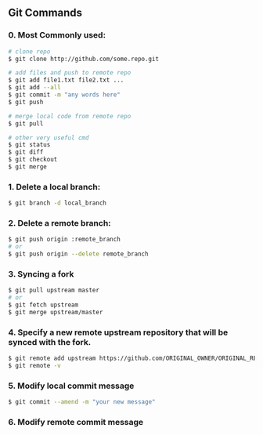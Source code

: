 
## Git Commands
### 0. Most Commonly used:
```bash
# clone repo
$ git clone http://github.com/some.repo.git

# add files and push to remote repo
$ git add file1.txt file2.txt ...
$ git add --all
$ git commit -m "any words here"
$ git push 

# merge local code from remote repo
$ git pull

# other very useful cmd
$ git status  
$ git diff
$ git checkout 
$ git merge
```

### 1. Delete a local branch:
```bash
$ git branch -d local_branch
```
### 2. Delete a remote branch:
 ```bash   
$ git push origin :remote_branch
# or
$ git push origin --delete remote_branch
```
### 3. Syncing a fork
```bash
$ git pull upstream master
# or
$ git fetch upstream
$ git merge upstream/master
```
### 4. Specify a new remote upstream repository that will be synced with the fork.
```bash
$ git remote add upstream https://github.com/ORIGINAL_OWNER/ORIGINAL_REPOSITROY.git
$ git remote -v
```

### 5. Modify local commit message
```bash
$ git commit --amend -m "your new message"
```
### 6. Modify remote commit message

